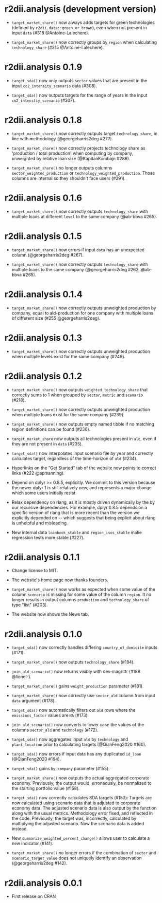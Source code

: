 # r2dii.analysis (development version)

* `target_market_share()` now always adds targets for green technologies 
  (defined by `r2dii.data::green_or_brown`), even when not present in input 
  `data` (#318 @Antoine-Lalechere). 

* `target_market_share()` now correctly groups by `region` when calculating 
`technology_share` (#315 @Antoine-Lalechere). 

# r2dii.analysis 0.1.9

* `target_sda()` now only outputs `sector` values that are present in the input 
  `co2_intensity_scenario` data (#308). 
  
* `target_sda()` now outputs targets for the range of years in the input 
  `co2_intenstiy_scenario` (#307). 

# r2dii.analysis 0.1.8

* `target_market_share()` now correctly outputs target `technology share`, in 
  line with methodology (@georgeharris2deg #277).

* `target_market_share()` now correctly projects technology share as
  'production / total production' when computing by company, 
  unweighted by relative loan size (@KapitanKombajn #288).

* `target_market_share()` no longer outputs columns
  `sector_weighted_production` or `technology_weighted_production`. Those
  columns are internal so they shouldn't face users (#291).

# r2dii.analysis 0.1.6

* `target_market_share()` now correctly outputs `technology_share` with
  multiple loans at different `level` to the same company (@ab-bbva #265).

# r2dii.analysis 0.1.5

* `target_market_share()` now errors if input `data` has an unexpected column
  (@georgeharris2deg #267).

* `target_market_share()` now correctly outputs `technology_share` with
  multiple loans to the same company (@georgeharris2deg #262, @ab-bbva #265).

# r2dii.analysis 0.1.4

* `target_market_share()` now correctly outputs unweighted production by
  company, equal to ald-production for one company with multiple loans of
  different size (#255 @georgeharris2deg).

# r2dii.analysis 0.1.3

* `target_market_share()` now correctly outputs unweighted production when 
  multiple levels exist for the same company (#249).

# r2dii.analysis 0.1.2

* `target_market_share()` now outputs `weighted_technology_share` that 
  correctly sums to 1 when grouped by `sector`, `metric` and `scenario` (#218).

* `target_market_share()` now correctly outputs unweighted production when 
  multiple loans exist for the same company (#239).

* `target_market_share()` now outputs empty named tibble if no matching region 
  definitions can be found (#236).
  
* `target_market_share` now outputs all technologies present in `ald`, even if 
  they are not present in `data` (#235).

* `target_sda()` now interpolates input scenario file by year and correctly 
  calculates target, regardless of the time-horizon of `ald` (#234).

* Hyperlinks on the "Get Started" tab of the website now points to correct links 
  (#222 @apmanning).

* Depend on dplyr >= 0.8.5, explicitly. We commit to this version because the
  newer dplyr 1 is still relatively new, and represents a major change which
  some users initially resist.

* Relax dependency on rlang, as it is mostly driven dynamically by the 
  by our recursive dependencies. For example, dplyr 0.8.5 depends on a specific
  version of rlang that is more recent than the version we explicitly 
  depended on -- which suggests that being explicit about rlang is unhelpful and
  misleading.

* New internal data `loanbook_stable` and `region_isos_stable` make regression
  tests more stable (#227).

# r2dii.analysis 0.1.1

* Change license to MIT.

* The website's home page now thanks founders.

* `target_market_share()` now works as expected when some value of the column
`scenario` is missing for some value of the column `region`. It no longer
results in output columns `production` and `technology_share` of type "list"
(#203).

* The website now shows the News tab.

# r2dii.analysis 0.1.0

* `target_sda()` now correctly handles differing `country_of_domicile` inputs 
  (#171).

* `target_market_share()` now outputs `technology_share` (#184).

* `join_ald_scenario()` now returns visibly with dev-magrittr (#188 @lionel-).

* `target_market_share()` gains `weight_production` parameter (#181).

* `target_market_share()` now correctly use `sector_ald` column from input 
  `data` argument (#178).

* `target_sda()` now automatically filters out `ald` rows where the 
  `emissions_factor` values are `NA` (#173).

* `join_ald_scenario()` now converts to lower case the values of the columns
  `sector_ald` and `technology` (#172).

* `target_sda()` now aggregates input `ald` by `technology` and `plant_location`
  prior to calculating targets (@QianFeng2020 #160).

* `target_sda()` now errors if input data has any duplicated `id_loan` 
  (@QianFeng2020 #164).

* `target_sda()` gains `by_company` parameter (#155).

* `target_market_share()` now outputs the actual aggregated corporate economy. 
  Previously, the output would, erroneously, be normalized to the starting 
  portfolio value (#158).

* `target_sda()` now correctly calculates SDA targets (#153):
  Targets are now calculated using scenario data that is adjusted to corporate 
  economy data. 
  The adjusted scenario data is also output by the function along with the usual 
  metrics. 
  Methodology error fixed, and reflected in the code. Previously, the target 
  was, incorrectly, calculated by multiplying the adjusted scenario. Now the 
  scenario data is added instead. 

* New `summarize_weighted_percent_change()` allows user to calculate a new 
  indicator (#141).

* `target_market_share()` no longer errors if the combination of `sector` and 
  `scenario_target_value` does not uniquely identify an observation 
  (@georgeharris2deg #142).

# r2dii.analysis 0.0.1

* First release on CRAN

